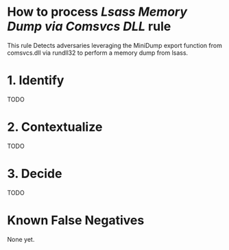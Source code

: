 # How to process *Lsass Memory Dump via Comsvcs DLL* rule
This rule Detects adversaries leveraging the MiniDump export function from comsvcs.dll via rundll32 to perform a memory dump from lsass.

# 1. Identify
TODO

# 2. Contextualize
TODO

# 3. Decide
TODO

# Known False Negatives
None yet.
